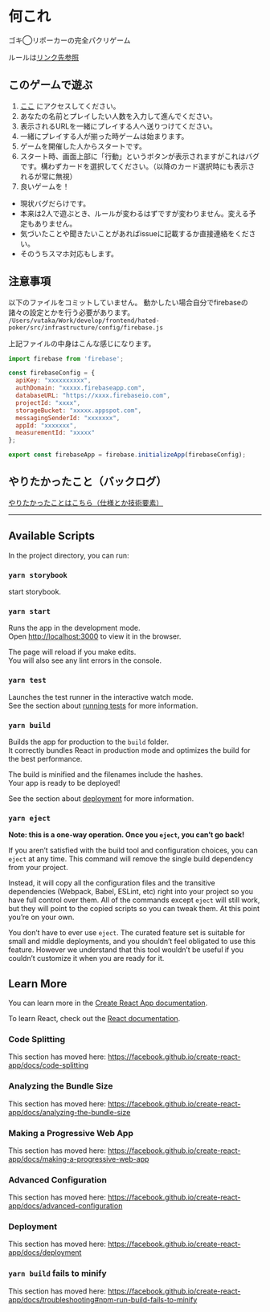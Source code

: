 
# 何これ

ゴキ◯リポーカーの完全パクリゲーム

ルールは[リンク先参照](http://www.mobius-games.co.jp/DreiMagier/KakerLakenPoker.htm)

## このゲームで遊ぶ

1. [ここ](https://hated-poker.web.app/) にアクセスしてください。
2. あなたの名前とプレイしたい人数を入力して進んでください。
3. 表示されるURLを一緒にプレイする人へ送りつけてください。
4. 一緒にプレイする人が揃った時ゲームは始まります。
5. ゲームを開催した人からスタートです。
6. スタート時、画面上部に「行動」というボタンが表示されますがこれはバグです。構わずカードを選択してください。（以降のカード選択時にも表示されるが常に無視）
7. 良いゲームを！

* 現状バグだらけです。
* 本来は2人で遊ぶとき、ルールが変わるはずですが変わりません。変える予定もありません。
* 気づいたことや聞きたいことがあればissueに記載するか直接連絡をください。
* そのうちスマホ対応もします。

## 注意事項

以下のファイルをコミットしていません。
動かしたい場合自分でfirebaseの諸々の設定とかを行う必要があります。
`/Users/vutaka/Work/develop/frontend/hated-poker/src/infrastructure/config/firebase.js`

上記ファイルの中身はこんな感じになります。

```JavaScript
import firebase from 'firebase';

const firebaseConfig = {
  apiKey: "xxxxxxxxxx",
  authDomain: "xxxxx.firebaseapp.com",
  databaseURL: "https://xxxx.firebaseio.com",
  projectId: "xxxx",
  storageBucket: "xxxxx.appspot.com",
  messagingSenderId: "xxxxxxx",
  appId: "xxxxxxx",
  measurementId: "xxxxx"
};

export const firebaseApp = firebase.initializeApp(firebaseConfig);
```

## やりたかったこと（バックログ）

[やりたかったことはこちら（仕様とか技術要素）](./src/docs/やりたかったこと.md)

---

## Available Scripts

In the project directory, you can run:

### `yarn storybook`

start storybook.

### `yarn start`

Runs the app in the development mode.<br />
Open [http://localhost:3000](http://localhost:3000) to view it in the browser.

The page will reload if you make edits.<br />
You will also see any lint errors in the console.

### `yarn test`

Launches the test runner in the interactive watch mode.<br />
See the section about [running tests](https://facebook.github.io/create-react-app/docs/running-tests) for more information.

### `yarn build`

Builds the app for production to the `build` folder.<br />
It correctly bundles React in production mode and optimizes the build for the best performance.

The build is minified and the filenames include the hashes.<br />
Your app is ready to be deployed!

See the section about [deployment](https://facebook.github.io/create-react-app/docs/deployment) for more information.

### `yarn eject`

**Note: this is a one-way operation. Once you `eject`, you can’t go back!**

If you aren’t satisfied with the build tool and configuration choices, you can `eject` at any time. This command will remove the single build dependency from your project.

Instead, it will copy all the configuration files and the transitive dependencies (Webpack, Babel, ESLint, etc) right into your project so you have full control over them. All of the commands except `eject` will still work, but they will point to the copied scripts so you can tweak them. At this point you’re on your own.

You don’t have to ever use `eject`. The curated feature set is suitable for small and middle deployments, and you shouldn’t feel obligated to use this feature. However we understand that this tool wouldn’t be useful if you couldn’t customize it when you are ready for it.

## Learn More

You can learn more in the [Create React App documentation](https://facebook.github.io/create-react-app/docs/getting-started).

To learn React, check out the [React documentation](https://reactjs.org/).

### Code Splitting

This section has moved here: https://facebook.github.io/create-react-app/docs/code-splitting

### Analyzing the Bundle Size

This section has moved here: https://facebook.github.io/create-react-app/docs/analyzing-the-bundle-size

### Making a Progressive Web App

This section has moved here: https://facebook.github.io/create-react-app/docs/making-a-progressive-web-app

### Advanced Configuration

This section has moved here: https://facebook.github.io/create-react-app/docs/advanced-configuration

### Deployment

This section has moved here: https://facebook.github.io/create-react-app/docs/deployment

### `yarn build` fails to minify

This section has moved here: https://facebook.github.io/create-react-app/docs/troubleshooting#npm-run-build-fails-to-minify
